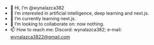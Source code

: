 - 👋 Hi, I’m @wynalazca382
- 👀 I’m interested in artificial intelligence, deep learning and next.js.
- 🌱 I’m currently learning next.js.
- 💞️ I’m looking to collaborate on: now nothing.
- 📫 How to reach me: Discord: wynalazca382; e-mail: wynalazca3822@gmail.com
  

<!---
wynalazca382/wynalazca382 is a ✨ special ✨ repository because its `README.md` (this file) appears on your GitHub profile.
You can click the Preview link to take a look at your changes.
--->
